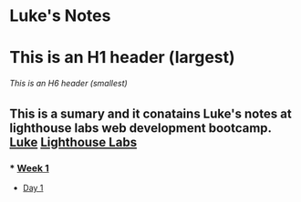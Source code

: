 # Luke's Notes
# This is an H1 header (largest)
###### This is an H6 header (smallest)

## This is a sumary and it conatains Luke's notes at lighthouse labs web development bootcamp.  [Luke](https://github.com/lukechamberland) [Lighthouse Labs](https://www.lighthouselabs.ca/)

### * [Week 1](/Week_1)
* [Day 1](/Week_1/Day_1)